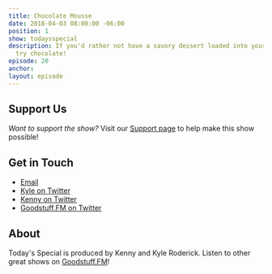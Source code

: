 ```yaml
---
title: Chocolate Mousse
date: 2018-04-03 08:00:00 -06:00
position: 1
show: todaysspecial
description: If you'd rather not have a savory dessert loaded into your caulking gun,
  try chocolate!
episode: 20
anchor: 
layout: episode
---
```




## Support Us
*Want to support the show?* Visit our [Support page](https://goodstuff.fm/support) to help make this show possible!

## Get in Touch
* [Email](mailto:kyle@goodstuff.fm)
* [Kyle on Twitter](http://twitter.com/dogburps)
* [Kenny on Twitter](http://twitter.com/pizzarobotics)
* [Goodstuff.FM on Twitter](http://twitter.com/goodstufffm)

## About
Today's Special is produced by Kenny and Kyle Roderick. Listen to other great shows on [Goodstuff.FM](http://goodstuff.fm/shows)!